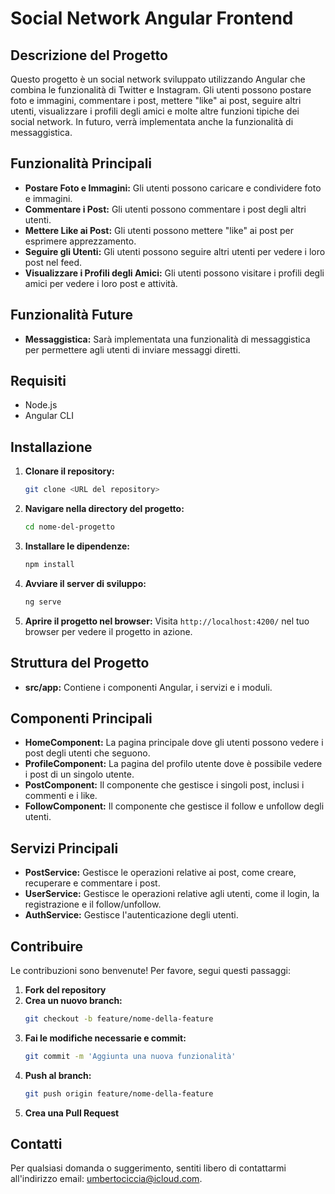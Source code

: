 # Social Network Angular Frontend

## Descrizione del Progetto

Questo progetto è un social network sviluppato utilizzando Angular che combina le funzionalità di Twitter e Instagram. Gli utenti possono postare foto e immagini, commentare i post, mettere "like" ai post, seguire altri utenti, visualizzare i profili degli amici e molte altre funzioni tipiche dei social network. In futuro, verrà implementata anche la funzionalità di messaggistica.

## Funzionalità Principali

- **Postare Foto e Immagini:** Gli utenti possono caricare e condividere foto e immagini.
- **Commentare i Post:** Gli utenti possono commentare i post degli altri utenti.
- **Mettere Like ai Post:** Gli utenti possono mettere "like" ai post per esprimere apprezzamento.
- **Seguire gli Utenti:** Gli utenti possono seguire altri utenti per vedere i loro post nel feed.
- **Visualizzare i Profili degli Amici:** Gli utenti possono visitare i profili degli amici per vedere i loro post e attività.

## Funzionalità Future

- **Messaggistica:** Sarà implementata una funzionalità di messaggistica per permettere agli utenti di inviare messaggi diretti.

## Requisiti

- Node.js
- Angular CLI

## Installazione

1. **Clonare il repository:**
   ```bash
   git clone <URL del repository>
   ```
2. **Navigare nella directory del progetto:**
   ```bash
   cd nome-del-progetto
   ```
3. **Installare le dipendenze:**
   ```bash
   npm install
   ```
4. **Avviare il server di sviluppo:**
   ```bash
   ng serve
   ```
5. **Aprire il progetto nel browser:**
   Visita `http://localhost:4200/` nel tuo browser per vedere il progetto in azione.

## Struttura del Progetto

- **src/app:** Contiene i componenti Angular, i servizi e i moduli.

## Componenti Principali

- **HomeComponent:** La pagina principale dove gli utenti possono vedere i post degli utenti che seguono.
- **ProfileComponent:** La pagina del profilo utente dove è possibile vedere i post di un singolo utente.
- **PostComponent:** Il componente che gestisce i singoli post, inclusi i commenti e i like.
- **FollowComponent:** Il componente che gestisce il follow e unfollow degli utenti.

## Servizi Principali

- **PostService:** Gestisce le operazioni relative ai post, come creare, recuperare e commentare i post.
- **UserService:** Gestisce le operazioni relative agli utenti, come il login, la registrazione e il follow/unfollow.
- **AuthService:** Gestisce l'autenticazione degli utenti.

## Contribuire

Le contribuzioni sono benvenute! Per favore, segui questi passaggi:

1. **Fork del repository**
2. **Crea un nuovo branch:**
   ```bash
   git checkout -b feature/nome-della-feature
   ```
3. **Fai le modifiche necessarie e commit:**
   ```bash
   git commit -m 'Aggiunta una nuova funzionalità'
   ```
4. **Push al branch:**
   ```bash
   git push origin feature/nome-della-feature
   ```
5. **Crea una Pull Request**

## Contatti

Per qualsiasi domanda o suggerimento, sentiti libero di contattarmi all'indirizzo email: umbertociccia@icloud.com.
